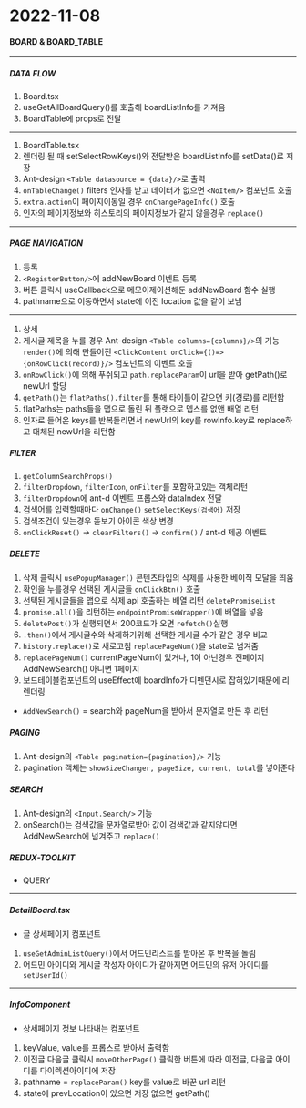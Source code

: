 2022-11-08
==============

#### BOARD & BOARD_TABLE 


---
##### DATA FLOW

1. Board.tsx 
2. useGetAllBoardQuery()를 호출해 boardListInfo를 가져옴 
3. BoardTable에 props로 전달

---
1. BoardTable.tsx 
2. 렌더링 될 때 setSelectRowKeys()와 전달받은 boardListInfo를 setData()로 저장 
3. Ant-design `<Table datasource = {data}/>`로 출력 
4. `onTableChange()` filters 인자를 받고 데이터가 없으면 `<NoItem/>` 컴포넌트 호출
5. `extra.action`이 페이지이동일 경우 `onChangePageInfo()` 호출
6. 인자의 페이지정보와 히스토리의 페이지정보가 같지 않을경우 `replace()`

---
##### PAGE NAVIGATION

1. 등록
2. `<RegisterButton/>`에 addNewBoard 이벤트 등록 
3. 버튼 클릭시 useCallback으로 메모이제이션해둔 addNewBoard 함수 실행 
4. pathname으로 이동하면서 state에 이전 location 값을 같이 보냄
  
---
1. 상세 
2. 게시글 제목을 누를 경우 Ant-design `<Table columns={columns}/>`의 기능 `render()`에 의해 
   만들어진 `<ClickContent onClick={()=>{onRowClick(record)}/>` 컴포넌트의 이벤트 호출 
3. `onRowClick()`에 의해 푸쉬되고 `path.replaceParam`이 url을 받아 getPath()로 newUrl 할당 
4. `getPath()`는 `flatPaths().filter`를 통해 타이틀이 같으면 키(경로)를 리턴함 
5. flatPaths는 paths들을 맵으로 돌린 뒤 플랫으로 뎁스를 없앤 배열 리턴 
6. 인자로 들어온 keys를 반복돌리면서 newUrl의 key를 rowInfo.key로 replace하고 대체된 newUrl을 리턴함

##### FILTER
1. `getColumnSearchProps()`
2. `filterDropdown`, `filterIcon`, `onFilter`를 포함하고있는 객체리턴 
3. `filterDropdown`에 ant-d 이벤트 프롭스와 dataIndex 전달 
4. 검색어를 입력할때마다 `onChange()` `setSelectKeys(검색어)` 저장 
5. 검색조건이 있는경우 돋보기 아이콘 색상 변경
6. `onClickReset()` -> `clearFilters()` -> `confirm()` / ant-d 제공 이벤트

##### DELETE
1. 삭제 클릭시 `usePopupManager()` 콘텐츠타입의 삭제를 사용한 베이직 모달을 띄움
2. 확인을 누를경우 선택된 게시글들 `onClickBtn()` 호출
3. 선택된 게시글들을 맵으로 삭제 api 호출하는 배열 리턴 `deletePromiseList`
4. `promise.all()`을 리턴하는 `endpointPromiseWrapper()`에 배열을 넣음
5. `deletePost()`가 실행되면서 200코드가 오면 `refetch()`실행 
6. `.then()`에서 게시글수와 삭제하기위해 선택한 게시글 수가 같은 경우 비교
7. `history.replace()`로 새로고침 `replacePageNum()`을 state로 넘겨줌
8. `replacePageNum()` currentPageNum이 있거나, 1이 아닌경우 전페이지 AddNewSearch() 아니면 1페이지
9. 보드테이블컴포넌트의 useEffect에 boardInfo가 디펜던시로 잡혀있기때문에 리렌더링

* `AddNewSearch()` = search와 pageNum을 받아서 문자열로 만든 후 리턴


##### PAGING
1. Ant-design의 `<Table pagination={pagination}/>` 기능
2. pagination 객체는 `showSizeChanger, pageSize, current, total`를 넣어준다

##### SEARCH
1. Ant-design의 `<Input.Search/>` 기능
2. onSearch()는 검색값을 문자열로받아 값이 검색값과 같지않다면 AddNewSearch에 넘겨주고 `replace()`


##### REDUX-TOOLKIT
- QUERY


---
##### DetailBoard.tsx

* 글 상세페이지 컴포넌트

1. `useGetAdminListQuery()`에서 어드민리스트를 받아온 후 반복을 돌림
2. 어드민 아이디와 게시글 작성자 아이디가 같아지면 어드민의 유저 아이디를 `setUserId()`

---
##### InfoComponent

* 상세페이지 정보 나타내는 컴포넌트

1. keyValue, value를 프롭스로 받아서 출력함 
2. 이전글 다음글 클릭시 `moveOtherPage()` 클릭한 버튼에 따라 이전글, 다음글 아이디를 다이렉션아이디에 저장
3. pathname = `replaceParam()` key를 value로 바꾼 url 리턴
4. state에 prevLocation이 있으면 저장 없으면 getPath()

